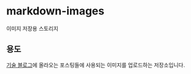 # markdown-images
이미지 저장용 스토리지
## 용도
[기술 블로그][기술 블로그]에 올라오는 포스팅들에 사용되는 이미지를 업로드하는 저장소입니다.

[기술 블로그]: https://univdev.page
